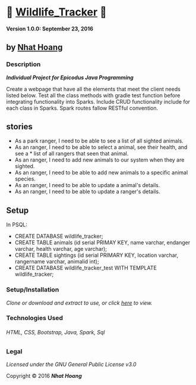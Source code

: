 # :file_folder: [Wildlife_Tracker](https://github.com/hoangnh092185/wildlife_tracker-) :file_folder:


  __Version 1.0.0: September 23, 2016__
## by [Nhat Hoang](https://github.com/hoangnh092185)

### Description
__*Individual Project for Epicodus Java Programming*__

Create a webpage that have all the elements that meet the client needs listed below.
Test all the class methods with gradle test function before integrating functionality into Sparks.
Include CRUD functionality include for each class in Sparks.
Spark routes fallow RESTful convention.

## stories
* As a park ranger, I need to be able to see a list of all sighted animals.
* As an ranger, I need to be able to select a animal, see their health, and see a * list of all rangers that seen that animal.
* As an ranger, I need to add new animals to our system when they are sighted.
* As an ranger, I need to be able to add new animals to a specific animal species.
* As an ranger, I need to be able to update a animal's details.
* As an ranger, I need to be able to update a ranger's details.

## Setup

In PSQL:
* CREATE DATABASE wildlife_tracker;
* CREATE TABLE animals (id serial PRIMAY KEY, name varchar, endanger varchar, health varchar, age varchar);
* CREATE TABLE sightings (id serial PRIMARY KEY, location varchar, rangername varchar, animalid int);
* CREATE DATABASE wildlife_tracker_test WITH TEMPLATE wildlife_tracker;

### Setup/Installation
*Clone or download and extract to use, or click [here](https://github.com/hoangnh092185/wildlife_tracker-) to view.*


### Technologies Used
###### HTML, CSS, Bootstrap, Java, Spark, Sql

### Legal
*Licensed under the GNU General Public License v3.0*

Copyright &copy; 2016 **_Nhat Hoang_**
